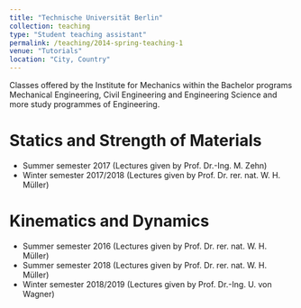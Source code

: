 ```yaml
---
title: "Technische Universität Berlin"
collection: teaching
type: "Student teaching assistant"
permalink: /teaching/2014-spring-teaching-1
venue: "Tutorials"
location: "City, Country"
---
```


Classes offered by the Institute for Mechanics within the Bachelor programs Mechanical Engineering, Civil Engineering and Engineering Science and more study programmes of Engineering.

Statics and Strength of Materials
======
* Summer semester 2017 (Lectures given by Prof. Dr.-Ing. M. Zehn)
* Winter semester 2017/2018 (Lectures given by Prof. Dr. rer. nat. W. H. Müller)

Kinematics and Dynamics
======
* Summer semester 2016 (Lectures given by Prof. Dr. rer. nat. W. H. Müller)
* Summer semester 2018 (Lectures given by Prof. Dr. rer. nat. W. H. Müller)
* Winter semester 2018/2019 (Lectures given by Prof. Dr.-Ing. U. von Wagner)
